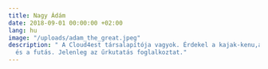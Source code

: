 ```yaml
---
title: Nagy Ádám
date: 2018-09-01 00:00:00 +02:00
lang: hu
image: "/uploads/adam_the_great.jpeg"
description: " A Cloud4est társalapítója vagyok. Érdekel a kajak-kenu,a sziklamászás
  és a futás. Jelenleg az űrkutatás foglalkoztat."
---
```


